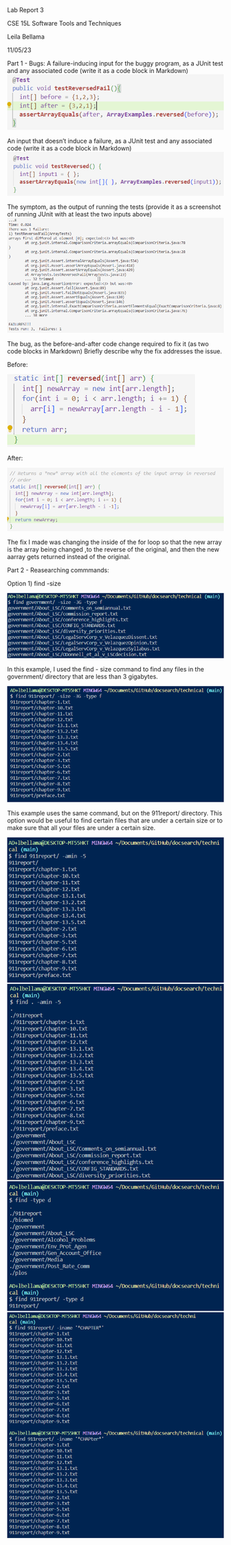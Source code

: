 Lab Report 3

CSE 15L Software Tools and Techniques

Leila Bellama

11/05/23

Part 1 - Bugs:
A failure-inducing input for the buggy program, as a JUnit test and any associated code (write it as a code block in Markdown)
![Image](report3ss1.PNG)

An input that doesn’t induce a failure, as a JUnit test and any associated code (write it as a code block in Markdown)
![Image](report3ss2.PNG)

The symptom, as the output of running the tests (provide it as a screenshot of running JUnit with at least the two inputs above)
![Image](report3ss3.PNG)

The bug, as the before-and-after code change required to fix it (as two code blocks in Markdown)
Briefly describe why the fix addresses the issue.

Before:

![Image](report3before.PNG)

After:

![Image](report3after.PNG)

The fix I made was changing the inside of the for loop so that the new array is the array being changed ,to the reverse of the original, and then the new aarray gets returned instead of the original. 

Part 2 - Reasearching commmands:

Option 1)
  find -size

![Image](3ex1.PNG)

In this example, I used the find - size command to find any files in the government/ directory that are less than 3 gigabytes.

![Image](3ex2.PNG)

This example uses the same command, but on the 911report/ directory. This option would be useful to find certain files that are under a certain size or to make sure that all your files are under a certain size.

![Image](3ex3.PNG)
![Image](3ex4.PNG)
![Image](3ex5-6.PNG)
![Image](3ex7-8.PNG)

